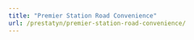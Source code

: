 ```yaml
---
title: "Premier Station Road Convenience"
url: /prestatyn/premier-station-road-convenience/
---
```

